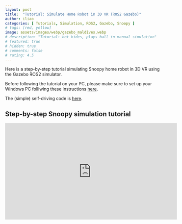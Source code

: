 ```yaml
---
layout: post
title:  "Tutorial: Simulate Home Robot in 3D VR (ROS2 Gazebo)"
author: iliao
categories: [ Tutorials, Simulation, ROS2, Gazebo, Snoopy ]
# tags: [red, yellow]
image: assets/images/webp/gazebo_maldives.webp
# description: "Tutorial: bot hides, plays ball in manual simulation"
# featured: true
# hidden: true
# comments: false
# rating: 4.5
---
```

Here is a step-by-step tutorial simulating Snoopy home robot in 3D VR using the Gazebo ROS2 simulator. 

Before following the tutorial on your PC, please make sure to
set up your Windows PC folliwing these instructions [here](https://kaia.ai/blog/local-pc-setup-windows/).

The (simple) self-driving code is
[here](https://github.com/kaiaai/kaiaai_simulations/blob/main/kaiaai_gazebo/src/self_drive_gazebo.cpp).

## Step-by-step Snoopy simulation tutorial
<div class="text-center">
<iframe width="560" height="315" src="https://www.youtube.com/embed/cw0vhTgsZuo?si=vah-Y3wwkylqZF_O" title="YouTube video player" frameborder="0" allow="accelerometer; autoplay; clipboard-write; encrypted-media; gyroscope; picture-in-picture; web-share" allowfullscreen></iframe>
</div>
